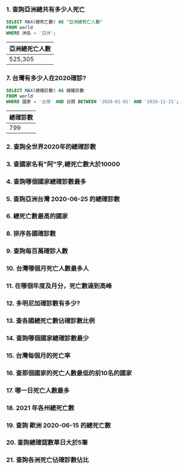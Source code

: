 ### 1. 查詢亞洲總共有多少人死亡
```sql
SELECT MAX(總死亡數) AS "亞洲總死亡人數"
FROM world
WHERE 洲名 = '亞洲';
```

| 亞洲總死亡人數 |
| --- |
| 525,305 |

### 7. 台灣有多少人在2020確診?

```sql
SELECT MAX(總確診數) AS 總確診數
FROM world
WHERE 國家 = '台灣' AND 日期 BETWEEN '2020-01-01' AND '2020-12-31';
```

| 總確診數 |
| --- |
| 799 |

### 2. 查詢全世界2020年的總確診數
### 3. 查國家名有"阿"字,總死亡數大於10000
### 4. 查詢哪個國家總確診數最多
### 5. 查詢亞洲台灣 2020-06-25 的總確診數
### 6. 總死亡數最高的國家

### 8. 排序各國確診數
### 9. 查詢每百萬確診人數
### 10. 台灣哪個月死亡人數最多人
### 11. 在哪個年度及月分，死亡數達到高峰
### 12. 多明尼加確診數有多少?
### 13. 查各國總死亡數佔確診數比例
### 14. 查詢哪個國家總確診數最少
### 15. 台灣每個月的死亡率
### 16. 查那個國家的死亡人數最低的前10名的國家
### 17. 哪一日死亡人數最多
### 18. 2021 年各州總死亡數
### 19. 查詢 歐洲 2020-06-15 的總死亡數
### 20. 查詢總確認數單日大於5筆
### 21. 查詢各洲死亡佔確診數佔比